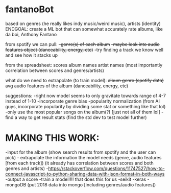 # fantanoBot

based on genres (he really likes indy music/weird music), artists (identity)
ENDGOAL: create a ML bot that can somewhat accurately rate albums, like da boi, Anthony Fantano

from spotify we can pull:
    ~~-genre(s) of each album~~
    ~~-maybe look into audio features object (danceability, energy, etc)~~
        -try finding a track we know well and see how it stacks up

from the spreadsheet:
    scores
    album names
    artist names
    (most importantly correlation between scores and genres/artists)

what do we need to extrapolate (to train model):
    ~~album genre (spotify data)~~
    avg audio features of the album (danceability, energy, etc)

suggestions:
    -right now model seems to only gravitate towards range of 4-7 instead of 1-10
        -incorporate genre bias
        -popularity normalization (from AI guys, incorporate popularity by dividing some stat or something like that lol)
        -only use the most popular songs on the album(?) [just not all of them lol]
    -find a way to get result stats (find the std dev to test model further)

# MAKING THIS WORK:
-input for the album (show search results from spotify and the user can pick)
    - extrapolate the information the model needs (genre, audio features [from each track])
        (it already has correlation between scores and both genres and artists)
    -https://stackoverflow.com/questions/11747527/how-to-connect-javascript-to-python-sharing-data-with-json-format-in-both-ways
-output a score
-train a model!!!! that does this for us
    -seikit
    -keras
    -mongoDB (put 2018 data into mongo [including genres/audio features])